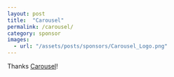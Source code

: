 ```yaml
---
layout: post
title:  "Carousel"
permalink: /carousel/
category: sponsor
images: 
  - url: "/assets/posts/sponsors/Carousel_Logo.png"
---
```


Thanks [Carousel](http://carouselbar.co.nz)!
